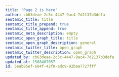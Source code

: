 ```yaml
---
title: 'Page 2 is here'
author: cb63deae-2c5c-4447-9ac4-7d2137b3defa
seotamic_title: title
seotamic_title_prepend: true
seotamic_title_append: true
seotamic_meta_description: empty
seotamic_open_graph_title: title
seotamic_open_graph_description: general
seotamic_twitter_title: open_graph
seotamic_twitter_description: open_graph
updated_by: cb63deae-2c5c-4447-9ac4-7d2137b3defa
updated_at: 1588407057
id: 5eab85ef-604f-42f0-adc9-92baa7727fff
---
```

